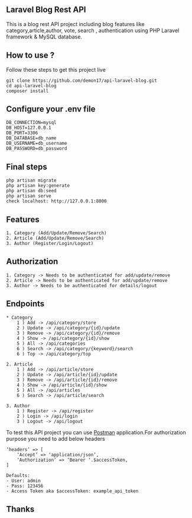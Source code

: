 ## Laravel Blog Rest API
This is a blog rest API project including blog features like category,article,author, vote, search , authentication using PHP Laravel framework & MySQL database.

## How to use ?
Follow these steps to get this project live

```
git clone https://github.com/demon17/api-laravel-blog.git
cd api-laravel-blog
composer install

```

## Configure your .env file

```
DB_CONNECTION=mysql
DB_HOST=127.0.0.1
DB_PORT=3306
DB_DATABASE=db_name
DB_USERNAME=db_username
DB_PASSWORD=db_password

```

## Final steps

```
php artisan migrate
php artisan key:generate
php artisan db:seed
php artisan serve
check localhost: http://127.0.0.1:8000
```
## Features
    1. Category (Add/Update/Remove/Search)
    2. Article (Add/Update/Remove/Search)
    3. Author (Register/Login/Logout)

## Authorization
    1. Category -> Needs to be authenticated for add/update/remove
    2. Article -> Needs to be authenticated for add/update/remove
    3. Author -> Needs to be authenticated for details/logout
    
## Endpoints
    * Category
        1 ) Add -> /api/category/store 
        2 ) Update -> /api/category/{id}/update 
        3 ) Remove -> /api/category/{id}/remove 
        4 ) Show -> /api/category/{id}/show 
        5 ) All -> /api/categories
        6 ) Search -> /api/category/{keyword}/search
        6 ) Top -> /api/category/top
        
    2. Article
        1 ) Add -> /api/article/store 
        2 ) Update -> /api/article/{id}/update 
        3 ) Remove -> /api/article/{id}/remove 
        4 ) Show -> /api/article/{id}/show 
        5 ) All -> /api/articles
        6 ) Search -> /api/article/search
        
    3. Author
        1 ) Register -> /api/register 
        2 ) Login -> /api/login
        3 ) Logout -> /api/logout


To test this API project you can use [Postman](https://www.postman.com/) application.For authorization purpose you need to add below headers
```
‘headers’ => [
    ‘Accept’ => ‘application/json’,
    ‘Authorization’ => ‘Bearer ‘.$accessToken,
]

Defaults:
- User: admin
- Pass: 123456
- Access Token aka $accessToken: example_api_token
```

## Thanks
